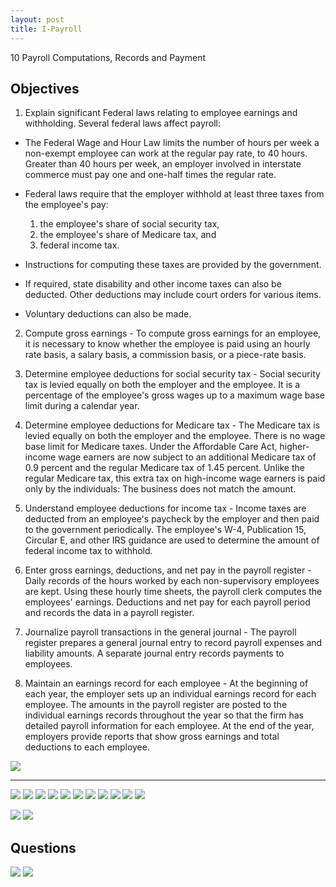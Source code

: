 ```yaml
---
layout: post
title: I-Payroll
--- 
```



10 Payroll Computations, Records and Payment   

## Objectives

1. Explain significant Federal laws relating to employee earnings and withholding. Several federal laws affect payroll:

- The Federal Wage and Hour Law limits the number of hours per week a non-exempt employee can work at the regular pay rate, to 40 hours. Greater than 40 hours per week, an employer involved in interstate commerce must pay one and one-half times the regular rate.

- Federal laws require that the employer withhold at least three taxes from the employee's pay: 
  1. the employee's share of social security tax, 
  2. the employee's share of Medicare tax, and 
  3. federal income tax. 

- Instructions for computing these taxes are provided by the government.

- If required, state disability and other income taxes can also be deducted. Other deductions may include court orders for various items.

- Voluntary deductions can also be made.

2. Compute gross earnings - To compute gross earnings for an employee, it is necessary to know whether the employee is paid using an hourly rate basis, a salary basis, a commission basis, or a piece-rate basis.

3. Determine employee deductions for social security tax - Social security tax is levied equally on both the employer and the employee. It is a percentage of the employee's gross wages up to a maximum wage base limit during a calendar year.

4. Determine employee deductions for Medicare tax - The Medicare tax is levied equally on both the employer and the employee. There is no wage base limit for Medicare taxes. Under the Affordable Care Act, higher-income wage earners are now subject to an additional Medicare tax of 0.9 percent and the regular Medicare tax of 1.45 percent. Unlike the regular Medicare tax, this extra tax on high-income wage earners is paid only by the individuals:
The business does not match the amount.

5. Understand employee deductions for income tax - Income taxes are deducted from an employee's paycheck by the employer and then paid to the government periodically. The employee's W-4, Publication 15, Circular E, and other IRS guidance are used to determine the amount of federal income tax to withhold.

6. Enter gross earnings, deductions, and net pay in the payroll register - Daily records of the hours worked by each non-supervisory employees are kept. Using these hourly time sheets, the payroll clerk computes the employees' earnings. Deductions and net pay for each payroll period and records the data in a payroll register.

7. Journalize payroll transactions in the general journal - The payroll register prepares a general journal entry to record payroll expenses and liability amounts. A separate journal entry records payments to employees.

8. Maintain an earnings record for each employee - At the beginning of each year, the employer sets up an individual earnings record for each employee. The amounts in the payroll register are posted to the individual earnings records throughout the year so that the firm has detailed payroll information for each employee. At the end of the year, employers provide reports that show gross earnings and total deductions to each employee.


![](/assets/mc-graw-accounting-course/chap10.payroll/1.chap10.objectives.png)

---

![](/assets/mc-graw-accounting-course/chap10.payroll/1.id.contracor.png)
![](/assets/mc-graw-accounting-course/chap10.payroll/2.ss.emplooyee.employer.taxs.png)
![](/assets/mc-graw-accounting-course/chap10.payroll/2.wage.base.limit.png)
![](/assets/mc-graw-accounting-course/chap10.payroll/4.medicare.tax.png)
![](/assets/mc-graw-accounting-course/chap10.payroll/5.tax.table.png)
![](/assets/mc-graw-accounting-course/chap10.payroll/6.suta.png)
![](/assets/mc-graw-accounting-course/chap10.payroll/7.employee.records.reqd.png)
![](/assets/mc-graw-accounting-course/chap10.payroll/8.earnings.png)
![](/assets/mc-graw-accounting-course/chap10.payroll/9.gros.pay.png)
![](/assets/mc-graw-accounting-course/chap10.payroll/11.fed.taxes.info.png)
![](/assets/mc-graw-accounting-course/chap10.payroll/12.withholdings.png)

![](/assets/mc-graw-accounting-course/chap10.payroll/medicare.tax.table.png)
![](/assets/mc-graw-accounting-course/chap10.payroll/ss.tax.table.example.png)

## Questions

![](/assets/mc-graw-accounting-course/chap10.payroll/c%20hap10.section1a.q.png)
![](/assets/mc-graw-accounting-course/chap10.payroll/chap10.sectiojn1b.q.png)
